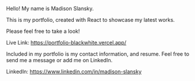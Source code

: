 Hello! My name is Madison Slansky. 

This is my portfolio, created with React to showcase my latest works. 

Please feel free to take a look!

Live Link: https://portfolio-blackwhite.vercel.app/

Included in my portfolio is my contact information, and resume.
Feel free to send me a message or add me on LinkedIn. 

LinkedIn: https://www.linkedin.com/in/madison-slansky